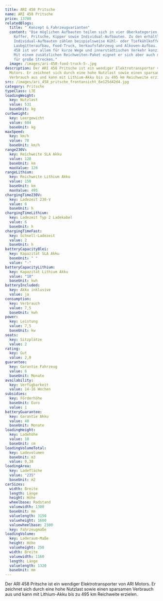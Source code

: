 ```yaml
---
title: ARI 458 Pritsche
name: ARI 458 Pritsche
price: 13700
relatedBlogs:
  title: " Konzept & Fahrzeugvarianten"
  content: "Die möglichen Aufbauten teilen sich in vier Oberkategorien auf:
    Koffer, Pritsche, Kipper sowie Individual-Aufbauten. Zu den erhältlichen
    Individual-Aufbauten zählen beispielsweise Kühl- oder Tiefkühlkoffer,
    Laubgitteraufbau, Food-Truck, Verkaufsfahrzeug und Alkoven-Aufbau. Der ARI
    458 ist vor allem für kurze Wege und innerstädtischen Verkehr konzipiert.
    Mit einem zusätzlichen Reichweiten-Paket eignet er sich aber auch durchaus
    für große Strecken."
  image: /images/ari-458-food-truck-5-.jpg
description: Der ARI 458 Pritsche ist ein wendiger Elektrotransporter von ARI
  Motors. Er zeichnet sich durch eine hohe Nutzlast sowie einen sparsamen
  Verbrauch aus und kann mit Lithium-Akku bis zu 495 km Reichweite erzielen.
src: /images/ari_458_pritsche_frontansicht_6e125d42d4.jpg
category: Pritsche
typeClass: L7E
loadingWeight:
  key: Nutzlast
  value: 531
  baseUnit: kg
curbweight:
  key: Leergewicht
  value: 604
  baseUnit: kg
maxSpeed:
  key: km/h
  value: 78
  baseUnit: km/h
range230V:
  key: Reichweite SLA Akku
  value: 120
  baseUnit: km
  maxValue: 120
rangeLithium:
  key: Reichweite Lithium Akku
  value: 150
  baseUnit: km
  maxValue: 495
chargingTime230V:
  key: Ladezeit 230-V
  value: 6
  baseUnit: h
chargingTimeLithium:
  key: Ladezeit Typ 2 Ladekabel
  value: 6
  baseUnit: h
chargingTimeFast:
  key: Schnell-Ladezeit
  value: 2
  baseUnit: h
batteryCapacityBlei:
  key: Kapazität SLA Akku
  baseUnit: " "
  value: "-"
batteryCapacityLithium:
  key: Kapazität Lithium Akku
  value: "10"
  baseUnit: kwh
batteryIncluded:
  key: Akku inklusive
  value: ja
consumption:
  key: Verbrauch
  value: 7,5
  baseUnit: kwh
power:
  key: Leistung
  value: 7,5
  baseUnit: kw
seats:
  key: Sitzplätze
  value: 2
rating:
  key: Gut
  value: 2,0
guarantee:
  key: Garantie Fahrzeug
  value: 6
  baseUnit: Monate
availability:
  key: Verfügbarkeit
  value: 14-16 Wochen
subsidies:
  key: Förderhöhe
  baseUnit: Euro
  value: 1
batteryGuarantee:
  key: Garantie Akku
  value: 48
  baseUnit: Monate
loadingHeight:
  key: Ladehöhe
  value: 10
  baseUnit: cm
loadingVolumeTotal:
  key: Ladevolumen
  baseUnit: m3
  value: 0,38
loadingArea:
  key: Ladefläche
  value: "235"
  baseUnit: m2
carSizes:
  width: Breite
  length: Länge
  height: Höhe
  wheelbase: Radstand
  valuewidth: 1300
  baseUnit: mm
  valuelength: 3150
  valueheight: 1600
  valuewheelbase: 2300
  key: Fahrzeugmaße
loadingVolume:
  key: Laderaum-Maße
  height: Höhe
  valueheight: 250
  width: Breite
  valuewidth: 1160
  length: Länge
  valuelength: 1320
  baseUnit: mm
---
```


Der ARI 458 Pritsche ist ein wendiger Elektrotransporter von ARI Motors. Er zeichnet sich durch eine hohe Nutzlast sowie einen sparsamen Verbrauch aus und kann mit Lithium-Akku bis zu 495 km Reichweite erzielen.
